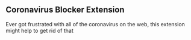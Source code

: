 ## Coronavirus Blocker Extension
Ever got frustrated with all of the coronavirus on the web, this extension might help to get rid of that
